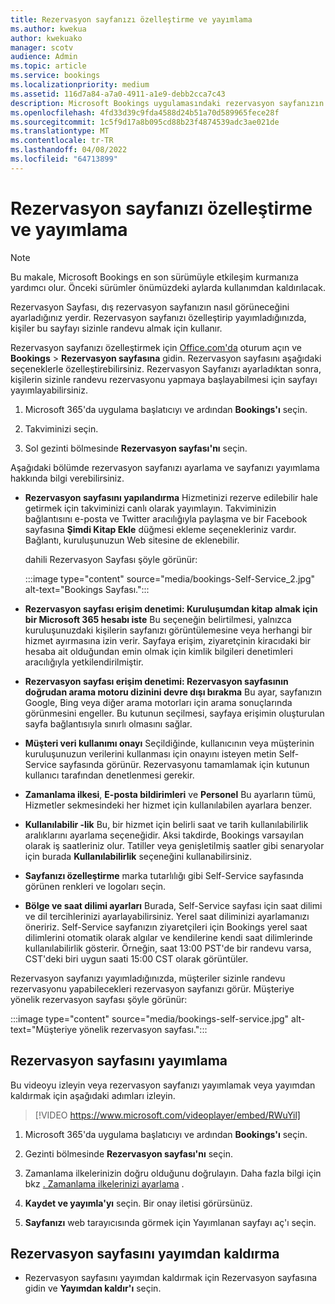 ```yaml
---
title: Rezervasyon sayfanızı özelleştirme ve yayımlama
ms.author: kwekua
author: kwekuako
manager: scotv
audience: Admin
ms.topic: article
ms.service: bookings
ms.localizationpriority: medium
ms.assetid: 116d7a84-a7a0-4911-a1e9-debb2cca7c43
description: Microsoft Bookings uygulamasındaki rezervasyon sayfanızın renk temasını değiştirin.
ms.openlocfilehash: 4fd33d39c9fda4588d24b51a70d589965fece28f
ms.sourcegitcommit: 1c5f9d17a8b095cd88b23f4874539adc3ae021de
ms.translationtype: MT
ms.contentlocale: tr-TR
ms.lasthandoff: 04/08/2022
ms.locfileid: "64713899"
---
```

# <a name="customize-and-publish-your-booking-page"></a>Rezervasyon sayfanızı özelleştirme ve yayımlama

> [!NOTE]
> Bu makale, Microsoft Bookings en son sürümüyle etkileşim kurmanıza yardımcı olur. Önceki sürümler önümüzdeki aylarda kullanımdan kaldırılacak.

Rezervasyon Sayfası, dış rezervasyon sayfanızın nasıl görüneceğini ayarladığınız yerdir. Rezervasyon sayfanızı özelleştirip yayımladığınızda, kişiler bu sayfayı sizinle randevu almak için kullanır.

Rezervasyon sayfanızı özelleştirmek için [Office.com'da](https://office.com) oturum açın ve **Bookings** \> **Rezervasyon sayfasına** gidin. Rezervasyon sayfasını aşağıdaki seçeneklerle özelleştirebilirsiniz. Rezervasyon Sayfanızı ayarladıktan sonra, kişilerin sizinle randevu rezervasyonu yapmaya başlayabilmesi için sayfayı yayımlayabilirsiniz.

1. Microsoft 365'da uygulama başlatıcıyı ve ardından **Bookings'ı** seçin.

1. Takviminizi seçin.

1. Sol gezinti bölmesinde **Rezervasyon sayfası'nı** seçin.

Aşağıdaki bölümde rezervasyon sayfanızı ayarlama ve sayfanızı yayımlama hakkında bilgi verebilirsiniz.

- **Rezervasyon sayfasını yapılandırma** Hizmetinizi rezerve edilebilir hale getirmek için takviminizi canlı olarak yayımlayın. Takviminizin bağlantısını e-posta ve Twitter aracılığıyla paylaşma ve bir Facebook sayfasına **Şimdi Kitap Ekle** düğmesi ekleme seçenekleriniz vardır. Bağlantı, kuruluşunuzun Web sitesine de eklenebilir.

    dahili Rezervasyon Sayfası şöyle görünür:

    :::image type="content" source="media/bookings-Self-Service_2.jpg" alt-text="Bookings Sayfası.":::

- **Rezervasyon sayfası erişim denetimi: Kuruluşumdan kitap almak için bir Microsoft 365 hesabı iste** Bu seçeneğin belirtilmesi, yalnızca kuruluşunuzdaki kişilerin sayfanızı görüntülemesine veya herhangi bir hizmet ayırmasına izin verir. Sayfaya erişim, ziyaretçinin kiracıdaki bir hesaba ait olduğundan emin olmak için kimlik bilgileri denetimleri aracılığıyla yetkilendirilmiştir.

- **Rezervasyon sayfası erişim denetimi: Rezervasyon sayfasının doğrudan arama motoru dizinini devre dışı bırakma** Bu ayar, sayfanızın Google, Bing veya diğer arama motorları için arama sonuçlarında görünmesini engeller. Bu kutunun seçilmesi, sayfaya erişimin oluşturulan sayfa bağlantısıyla sınırlı olmasını sağlar.

- **Müşteri veri kullanımı onayı** Seçildiğinde, kullanıcının veya müşterinin kuruluşunuzun verilerini kullanması için onayını isteyen metin Self-Service sayfasında görünür. Rezervasyonu tamamlamak için kutunun kullanıcı tarafından denetlenmesi gerekir.

- **Zamanlama ilkesi**, **E-posta bildirimleri** ve **Personel** Bu ayarların tümü, Hizmetler sekmesindeki her hizmet için kullanılabilen ayarlara benzer.

- **Kullanılabilir -lik** Bu, bir hizmet için belirli saat ve tarih kullanılabilirlik aralıklarını ayarlama seçeneğidir. Aksi takdirde, Bookings varsayılan olarak iş saatleriniz olur. Tatiller veya genişletilmiş saatler gibi senaryolar için burada **Kullanılabilirlik** seçeneğini kullanabilirsiniz.

- **Sayfanızı özelleştirme** marka tutarlılığı gibi Self-Service sayfasında görünen renkleri ve logoları seçin.

- **Bölge ve saat dilimi ayarları** Burada, Self-Service sayfası için saat dilimi ve dil tercihlerinizi ayarlayabilirsiniz. Yerel saat diliminizi ayarlamanızı öneririz. Self-Service sayfanızın ziyaretçileri için Bookings yerel saat dilimlerini otomatik olarak algılar ve kendilerine kendi saat dilimlerinde kullanılabilirlik gösterir. Örneğin, saat 13:00 PST'de bir randevu varsa, CST'deki biri uygun saati 15:00 CST olarak görüntüler.

Rezervasyon sayfanızı yayımladığınızda, müşteriler sizinle randevu rezervasyonu yapabilecekleri rezervasyon sayfanızı görür. Müşteriye yönelik rezervasyon sayfası şöyle görünür:

:::image type="content" source="media/bookings-self-service.jpg" alt-text="Müşteriye yönelik rezervasyon sayfası.":::

## <a name="publish-the-booking-page"></a>Rezervasyon sayfasını yayımlama

Bu videoyu izleyin veya rezervasyon sayfanızı yayımlamak veya yayımdan kaldırmak için aşağıdaki adımları izleyin.

> [!VIDEO https://www.microsoft.com/videoplayer/embed/RWuYil]

1. Microsoft 365'da uygulama başlatıcıyı ve ardından **Bookings'ı** seçin.

1. Gezinti bölmesinde **Rezervasyon sayfası'nı** seçin.

1. Zamanlama ilkelerinizin doğru olduğunu doğrulayın. Daha fazla bilgi için bkz [. Zamanlama ilkelerinizi ayarlama](set-scheduling-policies.md) .

1. **Kaydet ve yayımla'yı** seçin. Bir onay iletisi görürsünüz.

1. **Sayfanızı** web tarayıcısında görmek için Yayımlanan sayfayı aç'ı seçin.

## <a name="unpublish-the-booking-page"></a>Rezervasyon sayfasını yayımdan kaldırma

 - Rezervasyon sayfasını yayımdan kaldırmak için Rezervasyon sayfasına gidin ve **Yayımdan kaldır'ı** seçin.
